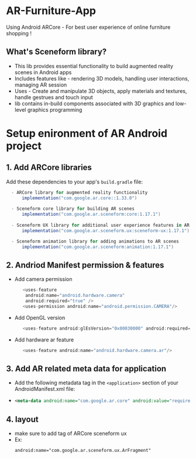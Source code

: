# AR-Furniture-App
Using Android ARCore - For best user experience of online furniture shopping !

## What's Sceneform library?
  - This lib provides essential functionality to build augmented reality scenes in Android apps
  - Includes features like - rendering 3D models, handling user interactions, managing AR session
  - Uses - Create and manipulate 3D objects, apply materials and textures, handle gestrues and touch input
  - lib contains in-build components associated with 3D graphics and low-level graphics programming

# Setup enironment of AR Android project

## 1. Add ARCore libraries
Add these dependencies to your app's `build.gradle` file:

```gradle
  - ARCore library for augmented reality functionality
      implementation("com.google.ar.core::1.33.0")
    
  - Sceneform core library for building AR scenes
      implementation("com.google.ar.sceneform:core:1.17.1")
    
  - Sceneform UX library for additional user experience features in AR scenes
      implementation("com.google.ar.sceneform.ux:sceneform-ux:1.17.1")

  - Sceneform animation library for adding animations to AR scenes
      implementation("com.google.ar.sceneform:animation:1.17.1")
```

## 2. Andriod Manifest permission & features
  - Add camera permission
    ```gradle
       <uses-feature
        android:name="android.hardware.camera"
        android:required="true" />
       <uses-permission android:name="android.permission.CAMERA"/>
    ```
  - Add OpenGL version
    ```gradle
       <uses-feature android:glEsVersion="0x00030000" android:required="true"/>
    ```
  - Add hardware ar feature
    ```gradle
       <uses-feature android:name="android.hardware.camera.ar"/>
    ```

## 3. Add AR related meta data for application
  - Add the following metadata tag in the `<application>` section of your AndroidManifest.xml file:
  - ```manifest.xml
    <meta-data android:name="com.google.ar.core" android:value="required" />
    ```

## 4. layout
  - make sure to add tag of ARCore sceneform ux
  - Ex:
    ```xml
    android:name="com.google.ar.sceneform.ux.ArFragment"
    ```

